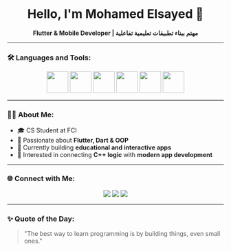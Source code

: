 <h1 align="center">Hello, I'm Mohamed Elsayed 👋</h1>

<p align="center">
  <b>Flutter & Mobile Developer | مهتم ببناء تطبيقات تعليمية تفاعلية</b>
</p>

---

### 🛠️ Languages and Tools:
<p align="center">
  <img src="https://cdn.jsdelivr.net/gh/devicons/devicon/icons/cplusplus/cplusplus-original.svg" width="50"/>
  <img src="https://cdn.jsdelivr.net/gh/devicons/devicon/icons/csharp/csharp-original.svg" width="50"/>
  <img src="https://cdn.jsdelivr.net/gh/devicons/devicon/icons/dart/dart-original.svg" width="50"/>
  <img src="https://cdn.jsdelivr.net/gh/devicons/devicon/icons/flutter/flutter-original.svg" width="50"/>
  <img src="https://cdn.jsdelivr.net/gh/devicons/devicon/icons/firebase/firebase-plain.svg" width="50"/>
  <img src="https://cdn.jsdelivr.net/gh/devicons/devicon/icons/git/git-original.svg" width="50"/>
</p>

---

### 👨‍💻 About Me:
- 🎓 CS Student at FCI
- 💙 Passionate about **Flutter, Dart & OOP**
- 🚀 Currently building **educational and interactive apps**
- 🧠 Interested in connecting **C++ logic** with **modern app development**

---

### 🌐 Connect with Me:
<p align="center">
  <a href="mailto:moo2244a@gmail.com"><img src="https://img.shields.io/badge/Gmail-D14836?style=for-the-badge&logo=gmail&logoColor=white"></a>
  <a href="https://www.linkedin.com/in/mohamed-sayed-6317ba34b"><img src="https://img.shields.io/badge/LinkedIn-0077b5?style=for-the-badge&logo=linkedin&logoColor=white"></a>
  <a href="https://www.facebook.com/mhmd.alsydhsn.5565352"><img src="https://img.shields.io/badge/Facebook-1877f2?style=for-the-badge&logo=facebook&logoColor=white"></a>
</p>

---

### ✨ Quote of the Day:
> "The best way to learn programming is by building things, even small ones."
